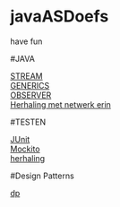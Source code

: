 # javaASDoefs

have fun

#JAVA

[STREAM](https://github.com/GuusDb/javaASDoefs/tree/master/java/streams)\
[GENERICS](https://github.com/GuusDb/javaASDoefs/tree/master/java/Generics)\
[OBSERVER](https://github.com/GuusDb/javaASDoefs/tree/master/java/java%20observerPattern)\
[Herhaling met netwerk erin](https://github.com/GuusDb/javaASDoefs/tree/master/java/herhalingsoefeningen)

#TESTEN

[JUnit](https://github.com/GuusDb/javaASDoefs/tree/master/testen/Junit)\
[Mockito](https://github.com/GuusDb/javaASDoefs/tree/master/testen/mojito/ASDI_Mockito_opgave)\
[herhaling](https://github.com/GuusDb/javaASDoefs/tree/master/testen/herhalingsoefeningen)

#Design Patterns

[dp](https://github.com/GuusDb/javaASDoefs/tree/master/DP)

